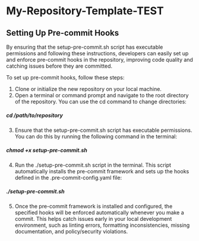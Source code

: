 # My-Repository-Template-TEST

## Setting Up Pre-commit Hooks

By ensuring that the setup-pre-commit.sh script has executable permissions and following these instructions, developers can easily set up and enforce pre-commit hooks in the repository, improving code quality and catching issues before they are committed.

To set up pre-commit hooks, follow these steps:
1.	Clone or initialize the new repository on your local machine.
2.	Open a terminal or command prompt and navigate to the root directory of the repository. You can use the cd command to change directories:
##### cd /path/to/repository
3.  Ensure that the setup-pre-commit.sh script has executable permissions. You can do this by running the following command in the terminal:
##### chmod +x setup-pre-commit.sh
4.  Run the ./setup-pre-commit.sh script in the terminal. This script automatically installs the pre-commit framework and sets up the hooks defined in the .pre-commit-config.yaml file:
##### ./setup-pre-commit.sh
5.  Once the pre-commit framework is installed and configured, the specified hooks will be enforced automatically whenever you make a commit.
This helps catch issues early in your local development environment, such as linting errors, formatting inconsistencies, missing documentation, and policy/security violations.





